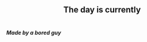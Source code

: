 <h2 align=center>The day is currently</h2>
<h1 align=center><!--TIME BEGIN--><!--TIME END--></h1>
<h5>Made by a bored guy</h5>
